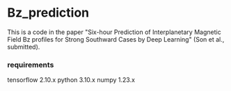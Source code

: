 # Bz_prediction

This is a code in the paper "Six-hour Prediction of Interplanetary Magnetic Field Bz profiles for Strong Southward Cases by Deep Learning" (Son et al., submitted).

### requirements
tensorflow 2.10.x
python 3.10.x
numpy 1.23.x

